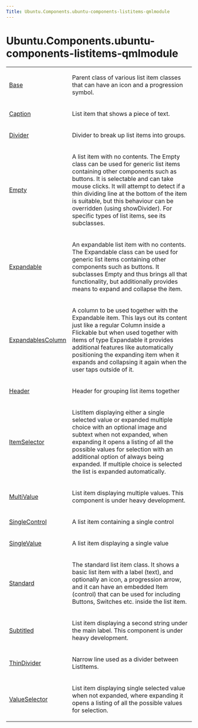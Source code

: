 ```yaml
---
Title: Ubuntu.Components.ubuntu-components-listitems-qmlmodule
---
```


# Ubuntu.Components.ubuntu-components-listitems-qmlmodule

<span class="subtitle"></span>
<!-- $$$Ubuntu.Components.ListItems-description -->
<!-- @@@Ubuntu.Components.ListItems -->
<table class="annotated">
<tr class="odd topAlign"><td class="tblName"><p><a href="Ubuntu.Components.ListItems.Base.md">Base</a></p></td><td class="tblDescr"><p>Parent class of various list item classes that can have an icon and a progression symbol.</p></td></tr>
<tr class="even topAlign"><td class="tblName"><p><a href="Ubuntu.Components.ListItems.Caption.md">Caption</a></p></td><td class="tblDescr"><p>List item that shows a piece of text.</p></td></tr>
<tr class="odd topAlign"><td class="tblName"><p><a href="Ubuntu.Components.ListItems.Divider.md">Divider</a></p></td><td class="tblDescr"><p>Divider to break up list items into groups.</p></td></tr>
<tr class="even topAlign"><td class="tblName"><p><a href="Ubuntu.Components.ListItems.Empty.md">Empty</a></p></td><td class="tblDescr"><p>A list item with no contents. The Empty class can be used for generic list items containing other components such as buttons. It is selectable and can take mouse clicks. It will attempt to detect if a thin dividing line at the bottom of the item is suitable, but this behaviour can be overridden (using showDivider). For specific types of list items, see its subclasses.</p></td></tr>
<tr class="odd topAlign"><td class="tblName"><p><a href="Ubuntu.Components.ListItems.Expandable.md">Expandable</a></p></td><td class="tblDescr"><p>An expandable list item with no contents. The Expandable class can be used for generic list items containing other components such as buttons. It subclasses Empty and thus brings all that functionality, but additionally provides means to expand and collapse the item.</p></td></tr>
<tr class="even topAlign"><td class="tblName"><p><a href="Ubuntu.Components.ListItems.ExpandablesColumn.md">ExpandablesColumn</a></p></td><td class="tblDescr"><p>A column to be used together with the Expandable item. This lays out its content just like a regular Column inside a Flickable but when used together with items of type Expandable it provides additional features like automatically positioning the expanding item when it expands and collapsing it again when the user taps outside of it.</p></td></tr>
<tr class="odd topAlign"><td class="tblName"><p><a href="Ubuntu.Components.ListItems.Header.md">Header</a></p></td><td class="tblDescr"><p>Header for grouping list items together</p></td></tr>
<tr class="even topAlign"><td class="tblName"><p><a href="Ubuntu.Components.ListItems.ItemSelector.md">ItemSelector</a></p></td><td class="tblDescr"><p>ListItem displaying either a single selected value or expanded multiple choice with an optional image and subtext when not expanded, when expanding it opens a listing of all the possible values for selection with an additional option of always being expanded. If multiple choice is selected the list is expanded automatically.</p></td></tr>
<tr class="odd topAlign"><td class="tblName"><p><a href="Ubuntu.Components.ListItems.MultiValue.md">MultiValue</a></p></td><td class="tblDescr"><p>List item displaying multiple values. This component is under heavy development.</p></td></tr>
<tr class="even topAlign"><td class="tblName"><p><a href="Ubuntu.Components.ListItems.SingleControl.md">SingleControl</a></p></td><td class="tblDescr"><p>A list item containing a single control</p></td></tr>
<tr class="odd topAlign"><td class="tblName"><p><a href="Ubuntu.Components.ListItems.SingleValue.md">SingleValue</a></p></td><td class="tblDescr"><p>A list item displaying a single value</p></td></tr>
<tr class="even topAlign"><td class="tblName"><p><a href="Ubuntu.Components.ListItems.Standard.md">Standard</a></p></td><td class="tblDescr"><p>The standard list item class. It shows a basic list item with a label (text), and optionally an icon, a progression arrow, and it can have an embedded Item (control) that can be used for including Buttons, Switches etc. inside the list item.</p></td></tr>
<tr class="odd topAlign"><td class="tblName"><p><a href="Ubuntu.Components.ListItems.Subtitled.md">Subtitled</a></p></td><td class="tblDescr"><p>List item displaying a second string under the main label. This component is under heavy development.</p></td></tr>
<tr class="even topAlign"><td class="tblName"><p><a href="Ubuntu.Components.ListItems.ThinDivider.md">ThinDivider</a></p></td><td class="tblDescr"><p>Narrow line used as a divider between ListItems.</p></td></tr>
<tr class="odd topAlign"><td class="tblName"><p><a href="Ubuntu.Components.ListItems.ValueSelector.md">ValueSelector</a></p></td><td class="tblDescr"><p>List item displaying single selected value when not expanded, where expanding it opens a listing of all the possible values for selection.</p></td></tr>
</table>
